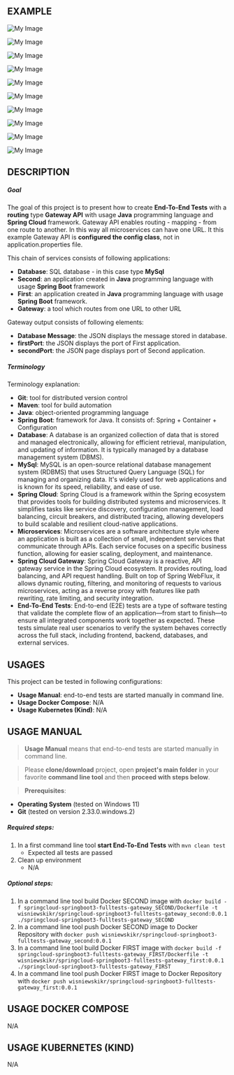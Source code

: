 EXAMPLE
-------

![My Image](readme-images/image-01.png)

![My Image](readme-images/image-02.png)

![My Image](readme-images/image-03.png)

![My Image](readme-images/image-04.png)

![My Image](readme-images/image-05.png)

![My Image](readme-images/image-06.png)

![My Image](readme-images/image-07.png)

![My Image](readme-images/image-08.png)

![My Image](readme-images/image-09.png)

![My Image](readme-images/image-10.png)


DESCRIPTION
-----------

##### Goal
The goal of this project is to present how to create **End-To-End Tests** with a **routing** type **Gateway API** with usage **Java** programming language and **Spring Cloud** framework. Gateway API enables routing - mapping - from one route to another. In this way all microservices can have one URL. It this example Gateway API is **configured the config class**, not in application.properties file. 

This chain of services consists of following applications:
* **Database**: SQL database - in this case type **MySql**
* **Second**: an application created in **Java** programming language with usage **Spring Boot** framework
* **First**: an application created in **Java** programming language with usage **Spring Boot** framework. 
* **Gateway**: a tool which routes from one URL to other URL

Gateway output consists of following elements:
* **Database Message**: the JSON displays the message stored in database.
* **firstPort**: the JSON displays the port of First application.
* **secondPort**: the JSON page displays port of Second application.

##### Terminology
Terminology explanation:
* **Git**: tool for distributed version control
* **Maven**: tool for build automation
* **Java**: object-oriented programming language
* **Spring Boot**: framework for Java. It consists of: Spring + Container + Configuration
* **Database**: A database is an organized collection of data that is stored and managed electronically, allowing for efficient retrieval, manipulation, and updating of information. It is typically managed by a database management system (DBMS).
* **MySql**: MySQL is an open-source relational database management system (RDBMS) that uses Structured Query Language (SQL) for managing and organizing data. It's widely used for web applications and is known for its speed, reliability, and ease of use.
* **Spring Cloud**: Spring Cloud is a framework within the Spring ecosystem that provides tools for building distributed systems and microservices. It simplifies tasks like service discovery, configuration management, load balancing, circuit breakers, and distributed tracing, allowing developers to build scalable and resilient cloud-native applications.
* **Microservices**: Microservices are a software architecture style where an application is built as a collection of small, independent services that communicate through APIs. Each service focuses on a specific business function, allowing for easier scaling, deployment, and maintenance.
* **Spring Cloud Gateway**: Spring Cloud Gateway is a reactive, API gateway service in the Spring Cloud ecosystem. It provides routing, load balancing, and API request handling. Built on top of Spring WebFlux, it allows dynamic routing, filtering, and monitoring of requests to various microservices, acting as a reverse proxy with features like path rewriting, rate limiting, and security integration.
* **End-To-End Tests**: End-to-end (E2E) tests are a type of software testing that validate the complete flow of an application—from start to finish—to ensure all integrated components work together as expected. These tests simulate real user scenarios to verify the system behaves correctly across the full stack, including frontend, backend, databases, and external services.

USAGES
------

This project can be tested in following configurations:
* **Usage Manual**: end-to-end tests are started manually in command line.
* **Usage Docker Compose**: N/A
* **Usage Kubernetes (Kind)**: N/A


USAGE MANUAL
------------

> **Usage Manual** means that end-to-end tests are started manually in command line.

> Please **clone/download** project, open **project's main folder** in your favorite **command line tool** and then **proceed with steps below**.

> **Prerequisites**:
* **Operating System** (tested on Windows 11)
* **Git** (tested on version 2.33.0.windows.2)

##### Required steps:
1. In a first command line tool **start End-To-End Tests** with `mvn clean test`
   * Expected all tests are passed
1. Clean up environment
   * N/A

##### Optional steps:
1. In a command line tool build Docker SECOND image with `docker build -f springcloud-springboot3-fulltests-gateway_SECOND/Dockerfile -t wisniewskikr/springcloud-springboot3-fulltests-gateway_second:0.0.1 ./springcloud-springboot3-fulltests-gateway_SECOND`
1. In a command line tool push Docker SECOND image to Docker Repository with `docker push wisniewskikr/springcloud-springboot3-fulltests-gateway_second:0.0.1`
1. In a command line tool build Docker FIRST image with `docker build -f springcloud-springboot3-fulltests-gateway_FIRST/Dockerfile -t wisniewskikr/springcloud-springboot3-fulltests-gateway_first:0.0.1 ./springcloud-springboot3-fulltests-gateway_FIRST`
1. In a command line tool push Docker FIRST image to Docker Repository with `docker push wisniewskikr/springcloud-springboot3-fulltests-gateway_first:0.0.1`


USAGE DOCKER COMPOSE
--------------------

N/A


USAGE KUBERNETES (KIND)
---------------------------

N/A